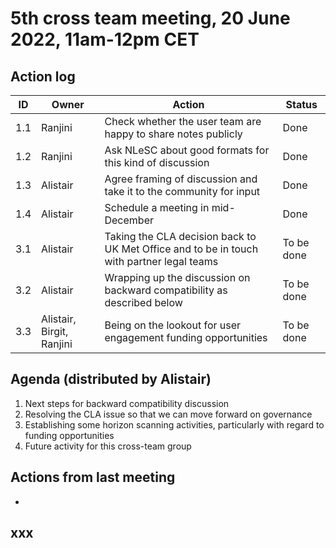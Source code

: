 # 5th cross team meeting, 20 June 2022, 11am-12pm CET

## Action log

|ID	|Owner	|Action	|Status   |
|---|---|---|---|
|1.1	|Ranjini	|Check whether the user team are happy to share notes publicly	|Done |
|1.2	|Ranjini	|Ask NLeSC about good formats for this kind of discussion	|Done |
|1.3	|Alistair	|Agree framing of discussion and take it to the community for input	|Done |
|1.4	|Alistair	|Schedule a meeting in mid-December	|Done |
|3.1	|Alistair	|Taking the CLA decision back to UK Met Office and to be in touch with partner legal teams	|To be done |
|3.2	|Alistair	|Wrapping up the discussion on backward compatibility as described below |To be done |
|3.3	|Alistair, Birgit, Ranjini	|Being on the lookout for user engagement funding opportunities	|To be done |

## Agenda (distributed by Alistair)
1.  Next steps for backward compatibility discussion
2.  Resolving the CLA issue so that we can move forward on governance
3.  Establishing some horizon scanning activities, particularly with regard to funding opportunities
4.  Future activity for this cross-team group

## Actions from last meeting
* 

## xxx
